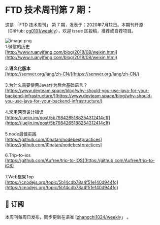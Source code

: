 # FTD 技术周刊第 7 期：
这是 「FTD 技术周刊」 第 7 期，发表于：2020年7月12日。本期刊开源（GitHub: [cg0101/weekly](https://github.com/cg0101/weekly)），欢迎 issue 区投稿，推荐或自荐项目。


![image.png](https://cdn.nlark.com/yuque/0/2020/png/132503/1605583006400-f0c76d87-5400-4d2a-a64c-c2b361bba897.png#height=608&id=ZnlDX&margin=%5Bobject%20Object%5D&name=image.png&originHeight=608&originWidth=1080&originalType=binary&size=1152794&status=done&style=none&width=1080)<br />1.微信的历史<br />[http://www.ruanyifeng.com/blog/2018/08/weixin.html](http://www.ruanyifeng.com/blog/2018/08/weixin.html)<br />
<br />2.**语义化版本**<br />[https://semver.org/lang/zh-CN/](https://semver.org/lang/zh-CN/)<br />
<br />3.为什么需要使用Java作为后台基础语言？<br />[https://www.devteam.space/blog/why-should-you-use-java-for-your-backend-infrastructure/](https://www.devteam.space/blog/why-should-you-use-java-for-your-backend-infrastructure/)<br />
<br />4.常用网页设计错误<br />[https://juejin.im/post/5b7984265188254312414c1f](https://juejin.im/post/5b7984265188254312414c1f)<br />
<br />5.node最佳实践<br />[https://github.com/i0natan/nodebestpractices](https://github.com/i0natan/nodebestpractices)<br />
<br />6.Trip-to-ios<br />[https://github.com/Aufree/trip-to-iOS](https://github.com/Aufree/trip-to-iOS)<br />
<br />7.Web框架Top<br />[https://cnodejs.org/topic/5b14cdb78a4f51e140d944fc](https://cnodejs.org/topic/5b14cdb78a4f51e140d944fc)

## 📅 订阅
本周刊每周日发布，同步更新在语雀 [[zhangchi1024/weekly](https://www.yuque.com/zhangchi1024/weekly)」 。